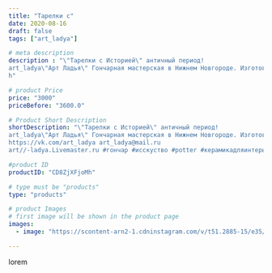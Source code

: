 ```yaml
---
title: "Тарелки с"
date: 2020-08-16
draft: false
tags: ["art_ladya"]

# meta description
description : "\"Тарелки с Историей\" античный период! 
art_ladya\"Арт Ладья\" Гончарная мастерская в Нижнем Новгороде. Изготовление керамики и мастер//-классы по обучению. 
h"

# product Price
price: "3000"
priceBefore: "3600.0"

# Product Short Description
shortDescription: "\"Тарелки с Историей\" античный период! 
art_ladya\"Арт Ладья\" Гончарная мастерская в Нижнем Новгороде. Изготовление керамики и мастер//-классы по обучению. 
https://vk.com/art_ladya art_ladya@mail.ru 
art//-ladya.Livemaster.ru #гончар #исскуство #potter #керамикадляинтерьера #керамикаручнаяработа #гончарнаямастерская #керамиканазаказ #handmade #посудаизглины #керамика  #эксклюзивнаякерамика #painter #dishes #decor #ceramicar #antiquity #античнаякерамика #claygoods #restaurant #earthenware #ceramic #design #bowl #dish #plate #ceramicart #berries #авторскаякерамика #историческаяреконструкция"

#product ID
productID: "CD8ZjXFjoMh"

# type must be "products"
type: "products"

# product Images
# first image will be shown in the product page
images:
  - image: "https://scontent-arn2-1.cdninstagram.com/v/t51.2885-15/e35/118066686_134352698364911_4132491962680697458_n.jpg?se=7&tp=1&_nc_ht=scontent-arn2-1.cdninstagram.com&_nc_cat=111&_nc_ohc=EtaRuEfc8xYAX_FIJbV&ccb=7-4&oh=1bd3ff7481f8bbceaa06c7dac030175d&oe=608334FC&_nc_sid=86f79a&ig_cache_key=MjM3Njg4NzA4NDQ3ODUzMDMzNw%3D%3D.2-ccb7-4"

---
```

lorem
